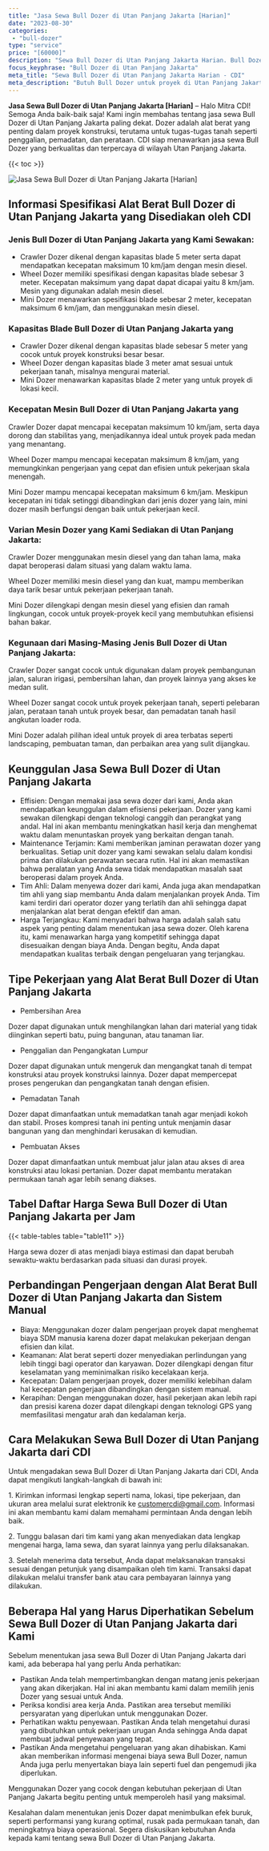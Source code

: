 ```yaml
---
title: "Jasa Sewa Bull Dozer di Utan Panjang Jakarta [Harian]"
date: "2023-08-30"
categories:
 - "bull-dozer"
type: "service"
price: "[60000]"
description: "Sewa Bull Dozer di Utan Panjang Jakarta Harian. Bull Dozer unggulan untuk kebutuhan proyek konstruksi dengan performa maksimal. Segera konsultasikan kebutuhan Anda."
focus_keyphrase: "Bull Dozer di Utan Panjang Jakarta"
meta_title: "Sewa Bull Dozer di Utan Panjang Jakarta Harian - CDI"
meta_description: "Butuh Bull Dozer untuk proyek di Utan Panjang Jakarta? Kami adalah solusi tepat dengan harga kompetitif. Klik untuk info lebih lanjut."
---
```


**Jasa Sewa Bull Dozer di Utan Panjang Jakarta [Harian]** – Halo Mitra CDI! Semoga Anda baik-baik saja! Kami ingin membahas tentang jasa sewa Bull Dozer di Utan Panjang Jakarta paling dekat. Dozer adalah alat berat yang penting dalam proyek konstruksi, terutama untuk tugas-tugas tanah seperti penggalian, pemadatan, dan perataan. CDI siap menawarkan jasa sewa Bull Dozer yang berkualitas dan terpercaya di wilayah Utan Panjang Jakarta.

{{< toc >}}

![Jasa Sewa Bull Dozer di Utan Panjang Jakarta [Harian]](/images/bull-dozer/bull-dozer-17.jpg)

## Informasi Spesifikasi Alat Berat Bull Dozer di Utan Panjang Jakarta yang Disediakan oleh CDI

### Jenis Bull Dozer di Utan Panjang Jakarta yang Kami Sewakan:

*   Crawler Dozer dikenal dengan kapasitas blade 5 meter serta dapat mendapatkan kecepatan maksimum 10 km/jam dengan mesin diesel.
*   Wheel Dozer memiliki spesifikasi dengan kapasitas blade sebesar 3 meter. Kecepatan maksimum yang dapat dapat dicapai yaitu 8 km/jam. Mesin yang digunakan adalah mesin diesel.
*   Mini Dozer menawarkan spesifikasi blade sebesar 2 meter, kecepatan maksimum 6 km/jam, dan menggunakan mesin diesel.

### Kapasitas Blade Bull Dozer di Utan Panjang Jakarta yang

*   Crawler Dozer dikenal dengan kapasitas blade sebesar 5 meter yang cocok untuk proyek konstruksi besar besar.
*   Wheel Dozer dengan kapasitas blade 3 meter amat sesuai untuk pekerjaan tanah, misalnya mengurai material.
*   Mini Dozer menawarkan kapasitas blade 2 meter yang untuk proyek di lokasi kecil.

### Kecepatan Mesin Bull Dozer di Utan Panjang Jakarta yang

Crawler Dozer dapat mencapai kecepatan maksimum 10 km/jam, serta daya dorong dan stabilitas yang, menjadikannya ideal untuk proyek pada medan yang menantang.

Wheel Dozer mampu mencapai kecepatan maksimum 8 km/jam, yang memungkinkan pengerjaan yang cepat dan efisien untuk pekerjaan skala menengah.

Mini Dozer mampu mencapai kecepatan maksimum 6 km/jam. Meskipun kecepatan ini tidak setinggi dibandingkan dari jenis dozer yang lain, mini dozer masih berfungsi dengan baik untuk pekerjaan kecil.

### Varian Mesin Dozer yang Kami Sediakan di Utan Panjang Jakarta:

Crawler Dozer menggunakan mesin diesel yang dan tahan lama, maka dapat beroperasi dalam situasi yang dalam waktu lama.

Wheel Dozer memiliki mesin diesel yang dan kuat, mampu memberikan daya tarik besar untuk pekerjaan pekerjaan tanah.

Mini Dozer dilengkapi dengan mesin diesel yang efisien dan ramah lingkungan, cocok untuk proyek-proyek kecil yang membutuhkan efisiensi bahan bakar.

### Kegunaan dari Masing-Masing Jenis Bull Dozer di Utan Panjang Jakarta:

Crawler Dozer sangat cocok untuk digunakan dalam proyek pembangunan jalan, saluran irigasi, pembersihan lahan, dan proyek lainnya yang akses ke medan sulit.

Wheel Dozer sangat cocok untuk proyek pekerjaan tanah, seperti pelebaran jalan, perataan tanah untuk proyek besar, dan pemadatan tanah hasil angkutan loader roda.

Mini Dozer adalah pilihan ideal untuk proyek di area terbatas seperti landscaping, pembuatan taman, dan perbaikan area yang sulit dijangkau.

## Keunggulan Jasa Sewa Bull Dozer di Utan Panjang Jakarta

*   Effisien: Dengan memakai jasa sewa dozer dari kami, Anda akan mendapatkan keunggulan dalam efisiensi pekerjaan. Dozer yang kami sewakan dilengkapi dengan teknologi canggih dan perangkat yang andal. Hal ini akan membantu meningkatkan hasil kerja dan menghemat waktu dalam menuntaskan proyek yang berkaitan dengan tanah.
*   Maintenance Terjamin: Kami memberikan jaminan perawatan dozer yang berkualitas. Setiap unit dozer yang kami sewakan selalu dalam kondisi prima dan dilakukan perawatan secara rutin. Hal ini akan memastikan bahwa peralatan yang Anda sewa tidak mendapatkan masalah saat beroperasi dalam proyek Anda.
*   Tim Ahli: Dalam menyewa dozer dari kami, Anda juga akan mendapatkan tim ahli yang siap membantu Anda dalam menjalankan proyek Anda. Tim kami terdiri dari operator dozer yang terlatih dan ahli sehingga dapat menjalankan alat berat dengan efektif dan aman.
*   Harga Terjangkau: Kami menyadari bahwa harga adalah salah satu aspek yang penting dalam menentukan jasa sewa dozer. Oleh karena itu, kami menawarkan harga yang kompetitif sehingga dapat disesuaikan dengan biaya Anda. Dengan begitu, Anda dapat mendapatkan kualitas terbaik dengan pengeluaran yang terjangkau.

## Tipe Pekerjaan yang Alat Berat Bull Dozer di Utan Panjang Jakarta

*   Pembersihan Area

Dozer dapat digunakan untuk menghilangkan lahan dari material yang tidak diinginkan seperti batu, puing bangunan, atau tanaman liar.
*   Penggalian dan Pengangkatan Lumpur

Dozer dapat digunakan untuk mengeruk dan mengangkat tanah di tempat konstruksi atau proyek konstruksi lainnya. Dozer dapat mempercepat proses pengerukan dan pengangkatan tanah dengan efisien.
*   Pemadatan Tanah

Dozer dapat dimanfaatkan untuk memadatkan tanah agar menjadi kokoh dan stabil. Proses kompresi tanah ini penting untuk menjamin dasar bangunan yang dan menghindari kerusakan di kemudian.
*   Pembuatan Akses

Dozer dapat dimanfaatkan untuk membuat jalur jalan atau akses di area konstruksi atau lokasi pertanian. Dozer dapat membantu meratakan permukaan tanah agar lebih senang diakses.

## Tabel Daftar Harga Sewa Bull Dozer di Utan Panjang Jakarta per Jam

{{< table-tables table="table11" >}}

Harga sewa dozer di atas menjadi biaya estimasi dan dapat berubah sewaktu-waktu berdasarkan pada situasi dan durasi proyek.

## Perbandingan Pengerjaan dengan Alat Berat Bull Dozer di Utan Panjang Jakarta dan Sistem Manual

*   Biaya: Menggunakan dozer dalam pengerjaan proyek dapat menghemat biaya SDM manusia karena dozer dapat melakukan pekerjaan dengan efisien dan kilat.
*   Keamanan: Alat berat seperti dozer menyediakan perlindungan yang lebih tinggi bagi operator dan karyawan. Dozer dilengkapi dengan fitur keselamatan yang meminimalkan risiko kecelakaan kerja.
*   Kecepatan: Dalam pengerjaan proyek, dozer memiliki kelebihan dalam hal kecepatan pengerjaan dibandingkan dengan sistem manual.
*   Kerapihan: Dengan menggunakan dozer, hasil pekerjaan akan lebih rapi dan presisi karena dozer dapat dilengkapi dengan teknologi GPS yang memfasilitasi mengatur arah dan kedalaman kerja.

## Cara Melakukan Sewa Bull Dozer di Utan Panjang Jakarta dari CDI

Untuk mengadakan sewa Bull Dozer di Utan Panjang Jakarta dari CDI, Anda dapat mengikuti langkah-langkah di bawah ini:

1\.  Kirimkan informasi lengkap seperti nama, lokasi, tipe pekerjaan, dan ukuran area melalui surat elektronik ke customercdi@gmail.com. Informasi ini akan membantu kami dalam memahami permintaan Anda dengan lebih baik.

2\.  Tunggu balasan dari tim kami yang akan menyediakan data lengkap mengenai harga, lama sewa, dan syarat lainnya yang perlu dilaksanakan.

3\.  Setelah menerima data tersebut, Anda dapat melaksanakan transaksi sesuai dengan petunjuk yang disampaikan oleh tim kami. Transaksi dapat dilakukan melalui transfer bank atau cara pembayaran lainnya yang dilakukan.

## Beberapa Hal yang Harus Diperhatikan Sebelum Sewa Bull Dozer di Utan Panjang Jakarta dari Kami

Sebelum menentukan jasa sewa Bull Dozer di Utan Panjang Jakarta dari kami, ada beberapa hal yang perlu Anda perhatikan:

*   Pastikan Anda telah mempertimbangkan dengan matang jenis pekerjaan yang akan dikerjakan. Hal ini akan membantu kami dalam memilih jenis Dozer yang sesuai untuk Anda.
*   Periksa kondisi area kerja Anda. Pastikan area tersebut memiliki persyaratan yang diperlukan untuk menggunakan Dozer.
*   Perhatikan waktu penyewaan. Pastikan Anda telah mengetahui durasi yang dibutuhkan untuk pekerjaan urugan Anda sehingga Anda dapat membuat jadwal penyewaan yang tepat.
*   Pastikan Anda mengetahui pengeluaran yang akan dihabiskan. Kami akan memberikan informasi mengenai biaya sewa Bull Dozer, namun Anda juga perlu menyertakan biaya lain seperti fuel dan pengemudi jika diperlukan.

Menggunakan Dozer yang cocok dengan kebutuhan pekerjaan di Utan Panjang Jakarta begitu penting untuk memperoleh hasil yang maksimal.

Kesalahan dalam menentukan jenis Dozer dapat menimbulkan efek buruk, seperti performansi yang kurang optimal, rusak pada permukaan tanah, dan meningkatnya biaya operasional. Segera diskusikan kebutuhan Anda kepada kami tentang sewa Bull Dozer di Utan Panjang Jakarta.